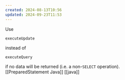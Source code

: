 ```yaml
---
created: 2024-08-13T10:56
updated: 2024-09-23T11:53
---
```

Use

```undefined
executeUpdate
```

instead of

```undefined
executeQuery
```

if no data will be returned (i.e. a non-`SELECT` operation).
[[PreparedStatement Java]] [[java]]
